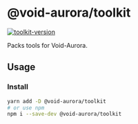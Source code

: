 # @void-aurora/toolkit

[toolkit-version]: https://img.shields.io/npm/v/@void-aurora/toolkit
[toolkit-npm]: https://www.npmjs.com/package/@void-aurora/toolkit

[![toolkit-version]][toolkit-npm]

Packs tools for Void-Aurora.

## Usage

### Install

```sh
yarn add -D @void-aurora/toolkit
# or use npm
npm i --save-dev @void-aurora/toolkit
```
